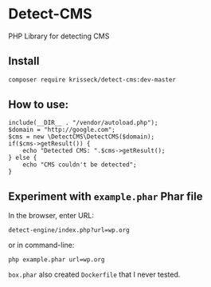 # Detect-CMS

PHP Library for detecting CMS

## Install

```bash
composer require krisseck/detect-cms:dev-master
```

## How to use:

    include(__DIR__ . "/vendor/autoload.php");
    $domain = "http://google.com";
    $cms = new \DetectCMS\DetectCMS($domain);
    if($cms->getResult()) {
        echo "Detected CMS: ".$cms->getResult();
    } else {
        echo "CMS couldn't be detected";
    }

## Experiment with `example.phar` Phar file

In the browser, enter URL:

```
detect-engine/index.php?url=wp.org
```

or in command-line:

```
php example.phar url=wp.org
```

`box.phar` also created `Dockerfile` that I never tested.
